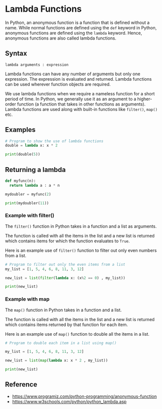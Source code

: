 # Lambda Functions
In Python, an anonymous function is a function that is defined without a name. While normal functions are defined using the `def` keyword in Python, anonymous functions are defined using the `lambda` keyword. Hence, anonymous functions are also called lambda functions.

## Syntax

```
lambda arguments : expression
```

Lambda functions can have any number of arguments but only one expression. The expression is evaluated and returned. Lambda functions can be used wherever function objects are required.

We use lambda functions when we require a nameless function for a short period of time. In Python, we generally use it as an argument to a higher-order function (a function that takes in other functions as arguments). Lambda functions are used along with built-in functions like `filter()`, `map()` etc.

## Examples

```python
# Program to show the use of lambda functions
double = lambda x: x * 2

print(double(5))
```

## Returning a lambda

```python
def myfunc(n):
  return lambda a : a * n

mydoubler = myfunc(2)

print(mydoubler(11))
```

### Example with filter()

The `filter()` function in Python takes in a function and a list as arguments.

The function is called with all the items in the list and a new list is returned which contains items for which the function evaluates to `True`.

Here is an example use of `filter()` function to filter out only even numbers from a list.

```python
# Program to filter out only the even items from a list
my_list = [1, 5, 4, 6, 8, 11, 3, 12]

new_list = list(filter(lambda x: (x%2 == 0) , my_list))

print(new_list)
```

### Example with map

The `map()` function in Python takes in a function and a list.

The function is called with all the items in the list and a new list is returned which contains items returned by that function for each item.

Here is an example use of `map()` function to double all the items in a list.

```python
# Program to double each item in a list using map()

my_list = [1, 5, 4, 6, 8, 11, 3, 12]

new_list = list(map(lambda x: x * 2 , my_list))

print(new_list)
```

## Reference
- https://www.programiz.com/python-programming/anonymous-function
- https://www.w3schools.com/python/python_lambda.asp